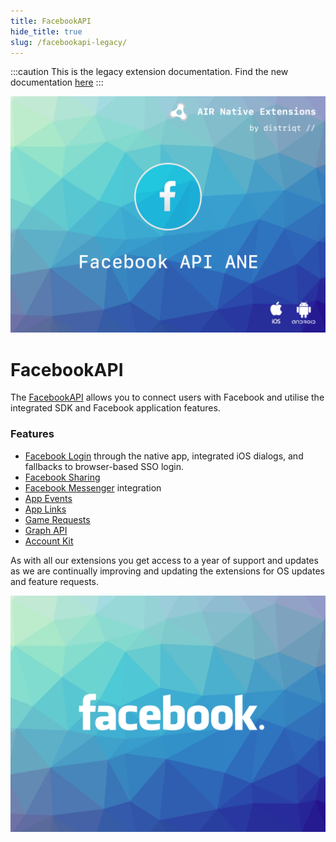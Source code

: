 ```yaml
---
title: FacebookAPI
hide_title: true
slug: /facebookapi-legacy/
---
```


:::caution
This is the legacy extension documentation. Find the new documentation [here](../facebookapi/)
:::


![](images/hero.png)

# FacebookAPI

The [FacebookAPI](https://airnativeextensions.com/extension/com.distriqt.FacebookAPI) 
allows you to connect users with Facebook and utilise the integrated SDK and Facebook 
application features.


### Features

- [Facebook Login](login---overview) through the native app, integrated iOS dialogs, and fallbacks to browser-based SSO login.
- [Facebook Sharing](sharing---overview)
- [Facebook Messenger](sharing---message-dialog) integration
- [App Events](app-events---overview)
- [App Links](app-links---overview)
- [Game Requests](games---overview)
- [Graph API](graph-api---overview)
- [Account Kit](account-kit---overview)


As with all our extensions you get access to a year of support and updates as we are 
continually improving and updating the extensions for OS updates and feature requests.


![](images/promo.png)